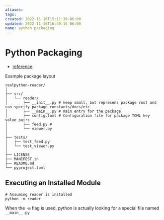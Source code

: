 ```yaml
---
aliases: 
tags: 
created: 2022-11-16T15:11:30-06:00
updated: 2022-11-16T16:49:15-06:00
name: python packaging
---
```

# Python Packaging

- [reference](https://realpython.com/pypi-publish-python-package/)

Example package layout
```shell
realpython-reader/
│
├── src/
│   └── reader/
│       ├── __init__.py # keep small, but represens package root and can specify package constants/docs/etc
│       ├── __main__.py # main entry for the package
│       ├── config.toml # Configuration file for package TOML key value pairs
│       ├── feed.py # 
│       └── viewer.py
│
├── tests/
│   ├── test_feed.py
│   └── test_viewer.py
│
├── LICENSE
├── MANIFEST.in
├── README.md
└── pyproject.toml
```

## Executing an Installed Module

```shell
# Assuming reader is installed
python -m reader
```

When the `-m` flag is used, python is actually looking for a special file named `__main__.py`